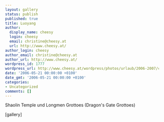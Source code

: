 ```yaml
---
layout: gallery
status: publish
published: true
title: Luoyang
author:
  display_name: cheesy
  login: cheesy
  email: christine@cheesy.at
  url: http://www.cheesy.at/
author_login: cheesy
author_email: christine@cheesy.at
author_url: http://www.cheesy.at/
wordpress_id: 1777
wordpress_url: http://www.cheesy.at/wordpress/photos/urlaub/2006-2007/china/luoyang/
date: '2006-05-21 00:00:00 +0100'
date_gmt: '2006-05-21 00:00:00 +0100'
categories:
- Uncategorized
comments: []
---
```

<!--:de-->Shaolin Temple und Longmen Grottoes (Dragon's Gate Grottoes)
[gallery]<!--:-->
